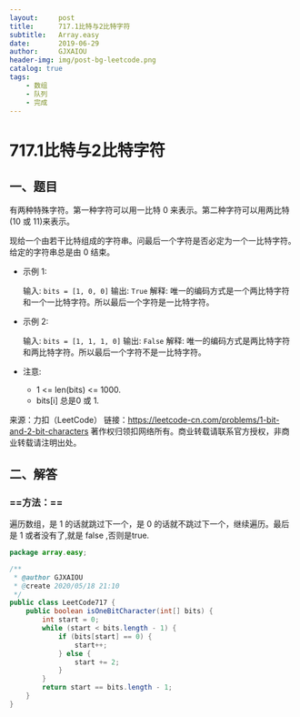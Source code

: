 ```yaml
---
layout:     post
title:      717.1比特与2比特字符
subtitle:   Array.easy
date:       2019-06-29
author:     GJXAIOU
header-img: img/post-bg-leetcode.png
catalog: true
tags:
    - 数组
	- 队列
	- 完成
---
```


# 717.1比特与2比特字符

## 一、题目

有两种特殊字符。第一种字符可以用一比特 0 来表示。第二种字符可以用两比特(10 或 11)来表示。

现给一个由若干比特组成的字符串。问最后一个字符是否必定为一个一比特字符。给定的字符串总是由 0 结束。

- 示例 1:

    输入: `bits = [1, 0, 0]`
    输出: `True`
    解释: 
    唯一的编码方式是一个两比特字符和一个一比特字符。所以最后一个字符是一比特字符。

- 示例 2:

    输入: `bits = [1, 1, 1, 0]`
    输出: `False`
    解释: 
    唯一的编码方式是两比特字符和两比特字符。所以最后一个字符不是一比特字符。

- 注意:
    - 1 <= len(bits) <= 1000.
    - bits[i] 总是0 或 1.

来源：力扣（LeetCode）
链接：https://leetcode-cn.com/problems/1-bit-and-2-bit-characters
著作权归领扣网络所有。商业转载请联系官方授权，非商业转载请注明出处。

## 二、解答

### ==方法：==

遍历数组，是 1 的话就跳过下一个，是 0 的话就不跳过下一个，继续遍历。最后是 1 或者没有了,就是 false ,否则是true.

```java
package array.easy;

/**
 * @author GJXAIOU
 * @create 2020/05/18 21:10
 */
public class LeetCode717 {
    public boolean isOneBitCharacter(int[] bits) {
        int start = 0;
        while (start < bits.length - 1) {
            if (bits[start] == 0) {
                start++;
            } else {
                start += 2;
            }
        }
        return start == bits.length - 1;
    }
}
```


